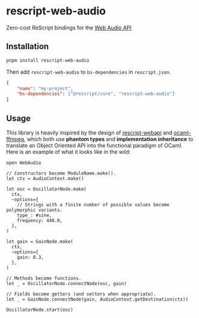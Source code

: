 # rescript-web-audio
Zero-cost ReScript bindings for the
[Web Audio API](https://developer.mozilla.org/en-US/docs/Web/API/Web_Audio_API)

## Installation

```sh
pnpm install rescript-web-audio
```
Then add `rescript-web-audio` to `bs-dependencies` in `rescript.json`.
```json
{
    "name": "my-project",
    "bs-dependencies": ["@rescript/core", "rescript-web-audio"]
}
```

## Usage

This library is heavily inspired by the design of
[rescript-webapi](https://github.com/TheSpyder/rescript-webapi) and
[ocaml-ffmpeg](https://github.com/savonet/ocaml-ffmpeg), which both use
**phantom types** and **implementation inheritance** to translate an Object
Oriented API into the functional paradigm of OCaml. Here is an example of what
it looks like in the wild:

```rescript
open WebAudio

// Constructors become ModuleName.make().
let ctx = AudioContext.make()

let osc = OscillatorNode.make(
  ctx,
  ~options={
    // Strings with a finite number of possible values become polymorphic variants.
    type_: #sine, 
    frequency: 440.0,
  },
)

let gain = GainNode.make(
  ctx,
  ~options={
    gain: 0.3,
  },
)

// Methods become functions.
let _ = OscillatorNode.connectNode(osc, gain)

// Fields become getters (and setters when appropriate).
let _ = GainNode.connectNode(gain, AudioContext.getDestination(ctx))

OscillatorNode.start(osc)
```
